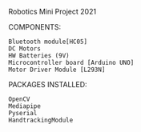 Robotics Mini Project 2021

COMPONENTS:

    Bluetooth module[HC05]
    DC Motors
    HW Batteries (9V)
    Microcontroller board [Arduino UNO]
    Motor Driver Module [L293N]

PACKAGES INSTALLED:

    OpenCV
    Mediapipe
    Pyserial
    HandtrackingModule
